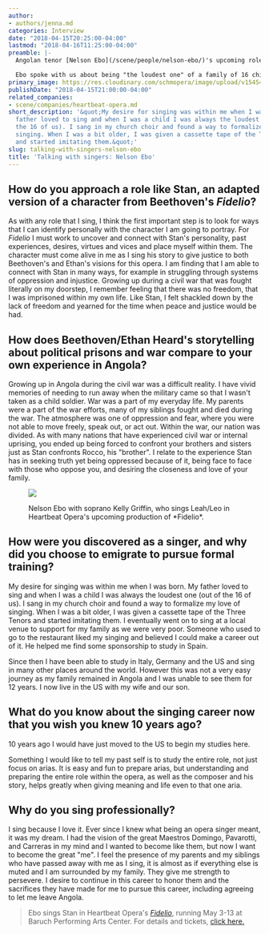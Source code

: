 ```yaml
---
author:
- authors/jenna.md
categories: Interview
date: "2018-04-15T20:25:00-04:00"
lastmod: "2018-04-16T11:25:00-04:00"
preamble: |-
  Angolan tenor [Nelson Ebo](/scene/people/nelson-ebo/)'s upcoming role is one that hits particularly close to home. Next month in Heartbeat Opera's new adaptation of Beethoven's [*Fidelio*](https://www.heartbeatopera.org/fidelio) (**May 3-13**), Ebo sings Stan - or Florestan, in the original libretto - the black activist who is wrongfully incarcerated. Ebo, born during the [Angolan Civil War](https://en.wikipedia.org/wiki/Angolan_Civil_War), has seen injustice in his own life; he lost friends and family to illness and violence before leaving Angola to pursue singing in Spain.

  Ebo spoke with us about being "the loudest one" of a family of 16 children, his early love of The Three Tenors, and what he has in common with Stan in this special *Fidelio*.
primary_image: https://res.cloudinary.com/schmopera/image/upload/v1545409169/media/webhook-uploads/1523838097842/sqNelsonEbo.jpg.jpg
publishDate: "2018-04-15T21:00:00-04:00"
related_companies:
- scene/companies/heartbeat-opera.md
short_description: '&quot;My desire for singing was within me when I was born. My
  father loved to sing and when I was a child I was always the loudest one (out of
  the 16 of us). I sang in my church choir and found a way to formalize my love of
  singing. When I was a bit older, I was given a cassette tape of the Three Tenors
  and started imitating them.&quot;'
slug: talking-with-singers-nelson-ebo
title: 'Talking with singers: Nelson Ebo'
---
```


## How do you approach a role like Stan, an adapted version of a character from Beethoven's *Fidelio*?

As with any role that I sing, I think the first important step is to look for ways that I can identify personally with the character I am going to portray. For *Fidelio* I must work to uncover and connect with Stan's personality, past experiences, desires, virtues and vices and place myself within them. The character must come alive in me as I sing his story to give justice to both Beethoven's and Ethan's visions for this opera. I am finding that I am able to connect with Stan in many ways, for example in struggling through systems of oppression and injustice. Growing up during a civil war that was fought literally on my doorstep, I remember feeling that there was no freedom, that I was imprisoned within my own life. Like Stan, I felt shackled down by the lack of freedom and yearned for the time when peace and justice would be had. 

## How does Beethoven/Ethan Heard's storytelling about political prisons and war compare to your own experience in Angola?

Growing up in Angola during the civil war was a difficult reality. I have vivid memories of needing to run away when the military came so that I wasn't taken as a child soldier. War was a part of my everyday life. My parents were a part of the war efforts, many of my siblings fought and died during the war. The atmosphere was one of oppression and fear, where you were not able to move freely, speak out, or act out. Within the war, our nation was divided. As with many nations that have experienced civil war or internal uprising, you ended up being forced to confront your brothers and sisters just as Stan confronts Rocco, his "brother". I relate to the experience Stan has in seeking truth yet being oppressed because of it, being face to face with those who oppose you, and desiring the closeness and love of your family. 

<figure data-type="image">

![](https://res.cloudinary.com/schmopera/image/upload/v1545409169/media/webhook-uploads/1523838277644/KellyGriffinNelsonEbo.jpg.jpg)
<figcaption>Nelson Ebo with soprano Kelly Griffin, who sings Leah/Leo in Heartbeat Opera's upcoming production of *Fidelio*.</figcaption>
</figure>

## How were you discovered as a singer, and why did you choose to emigrate to pursue formal training?

My desire for singing was within me when I was born. My father loved to sing and when I was a child I was always the loudest one (out of the 16 of us). I sang in my church choir and found a way to formalize my love of singing. When I was a bit older, I was given a cassette tape of the Three Tenors and started imitating them. I eventually went on to sing at a local venue to support for my family as we were very poor.  Someone who used to go to the restaurant liked my singing and believed I could make a career out of it. He helped me find some sponsorship to study in Spain. 

Since then I have been able to study in Italy, Germany and the US and sing in many other places around the world. However this was not a very easy journey as my family remained in Angola and I was unable to see them for 12 years. I now live in the US with my wife and our son.

## What do you know about the singing career now that you wish you knew 10 years ago?

10 years ago I would have just moved to the US to begin my studies here. 

Something I would like to tell my past self is to study the entire role, not just focus on arias. It is easy and fun to prepare arias, but understanding and preparing the entire role within the opera, as well as the composer and his story, helps greatly when giving meaning and life even to that one aria. 

## Why do you sing professionally?

I sing because I love it. Ever since I knew what being an opera singer meant, it was my dream. I had the vision of the great Maestros Domingo, Pavarotti, and Carreras in my mind and I wanted to become like them, but now I want to become the great "me". I feel the presence of my parents and my siblings who have passed away with me as I sing, it is almost as if everything else is muted and I am surrounded by my family. They give me strength to persevere.  I desire to continue in this career to honor them and the sacrifices they have made for me to pursue this career, including agreeing to let me leave Angola.

>Ebo sings Stan in Heartbeat Opera's [*Fidelio*](https://www.heartbeatopera.org/fidelio), running May 3-13 at Baruch Performing Arts Center. For details and tickets, [click here.](https://www.heartbeatopera.org/fidelio)
